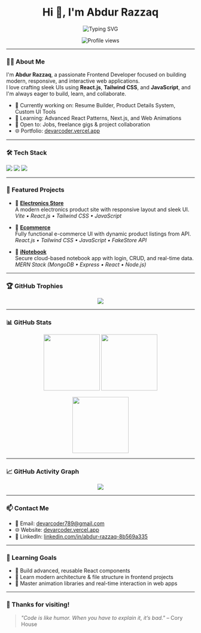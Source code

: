 <h1 align="center">Hi 👋, I'm Abdur Razzaq</h1>

<p align="center">
  <img src="https://readme-typing-svg.demolab.com?font=Fira+Code&weight=500&size=22&duration=3000&pause=1000&center=true&vCenter=true&width=440&lines=Hi+%F0%9F%91%8B%2C+I'm+Abdur+Razzaq;Frontend+Developer+%7C+React+%7C+Tailwind+%7C+JS;Welcome+to+my+GitHub+profile!" alt="Typing SVG" />
</p>

<p align="center">
  <img src="https://komarev.com/ghpvc/?username=devARcoder&label=Profile%20views&color=0e75b6&style=flat" alt="Profile views" />
</p>

---

### 👨‍💻 About Me

I'm **Abdur Razzaq**, a passionate Frontend Developer focused on building modern, responsive, and interactive web applications.  
I love crafting sleek UIs using **React.js**, **Tailwind CSS**, and **JavaScript**, and I'm always eager to build, learn, and collaborate.

- 🔭 Currently working on: Resume Builder, Product Details System, Custom UI Tools  
- 🌱 Learning: Advanced React Patterns, Next.js, and Web Animations  
- 🤝 Open to: Jobs, freelance gigs & project collaboration  
- 🌐 Portfolio: [devarcoder.vercel.app](https://devarcoder.vercel.app)

---

### 🛠️ Tech Stack

<p>
  <img src="https://img.shields.io/badge/React-20232A?style=for-the-badge&logo=react&logoColor=61DAFB" />
  <img src="https://img.shields.io/badge/TailwindCSS-06B6D4?style=for-the-badge&logo=tailwindcss&logoColor=white" />
  <img src="https://img.shields.io/badge/JavaScript-F7DF1E?style=for-the-badge&logo=javascript&logoColor=black" />
</p>

---

### 📂 Featured Projects

- 🔹 [**Electronics Store**](https://github.com/devARcoder/Electronics_Store)  
  A modern electronics product site with responsive layout and sleek UI.  
  _Vite • React.js • Tailwind CSS • JavaScript_

- 🔹 [**Ecommerce**](https://github.com/devARcoder/Ecommerce)  
  Fully functional e-commerce UI with dynamic product listings from API.  
  _React.js • Tailwind CSS • JavaScript • FakeStore API_

- 🔹 [**iNotebook**](https://github.com/devARcoder/iNotebook)  
  Secure cloud-based notebook app with login, CRUD, and real-time data.  
  _MERN Stack (MongoDB • Express • React • Node.js)_

---

### 🏆 GitHub Trophies

<p align="center">
  <img src="https://github-profile-trophy.vercel.app/?username=devARcoder&theme=tokyonight&margin-w=15&margin-h=15&row=1&column=7" />
</p>

---

### 📊 GitHub Stats

<p align="center">
  <img src="https://github-readme-stats.vercel.app/api?username=devARcoder&show_icons=true&theme=tokyonight" height="150" />
  <img src="https://github-readme-streak-stats.herokuapp.com/?user=devARcoder&theme=tokyonight" height="150"/>
</p>

<p align="center">
  <img src="https://github-readme-stats.vercel.app/api/top-langs/?username=devARcoder&layout=compact&theme=tokyonight" height="150" />
</p>

---

### 📈 GitHub Activity Graph

<p align="center">
  <img src="https://github-readme-activity-graph.vercel.app/graph?username=devARcoder&theme=react-dark&hide_border=true&area=true" />
</p>

---

### 📫 Contact Me

- 📧 Email: [devarcoder789@gmail.com](mailto:devarcoder789@gmail.com)  
- 🌐 Website: [devarcoder.vercel.app](https://devarcoder.vercel.app)  
- 💼 LinkedIn: [linkedin.com/in/abdur-razzaq-8b569a335](https://www.linkedin.com/in/abdur-razzaq-8b569a335)

---

### 🎯 Learning Goals

- 🔹 Build advanced, reusable React components  
- 🔹 Learn modern architecture & file structure in frontend projects  
- 🔹 Master animation libraries and real-time interaction in web apps

---

### 🙌 Thanks for visiting!

> _"Code is like humor. When you have to explain it, it’s bad."_ – Cory House

